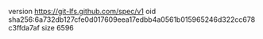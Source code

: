 version https://git-lfs.github.com/spec/v1
oid sha256:6a732db127cfe0d017609eea17edbb4a0561b015965246d322cc678c3ffda7af
size 6596
